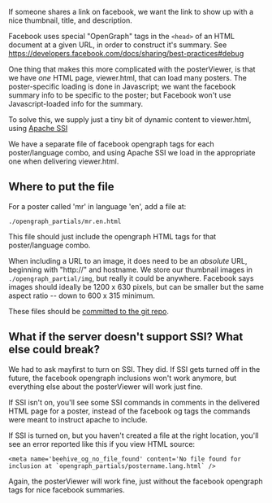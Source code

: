 If someone shares a link on facebook, we want the link to show up
with a nice thumbnail, title, and description.

Facebook uses special "OpenGraph" tags in the `<head>` of an
HTML document at a given URL, in order to construct it's
summary. See https://developers.facebook.com/docs/sharing/best-practices#debug

One thing that makes this more complicated with the posterViewer, is
that we have _one_ HTML page, viewer.html, that can load many posters.
The poster-specific loading is done in Javascript; we want the facebook
summary info to be specific to the poster; but Facebook won't use
Javascript-loaded info for the summary.

To solve this, we supply just a tiny bit of dynamic content
to viewer.html, using [Apache SSI](http://httpd.apache.org/docs/current/howto/ssi.html)

We have a separate file of facebook opengraph tags for each
poster/language combo, and using Apache SSI we load in the
appropriate one when delivering viewer.html.

## Where to put the file

For a poster called 'mr' in language 'en', add a file at:

    ./opengraph_partials/mr.en.html

This file should just include the opengraph HTML tags for that
poster/language combo.

When including a URL to an image, it does
need to be an *absolute* URL, beginning with "http://" and hostname.
We store our thumbnail images in `./opengraph_partial/img`, but really
it could be anywhere. Facebook says images should ideally be 1200 x 630 pixels, but can be smaller but the same aspect ratio -- down to  600 x 315 minimum.

These files should be [committed to the git repo](./github.md). 

## What if the server doesn't support SSI? What else could break?

We had to ask mayfirst to turn on SSI. They did. If SSI gets turned
off in the future, the facebook opengraph inclusions won't work anymore,
but everything else about the posterViewer will work just fine.

If SSI isn't on, you'll see some SSI commands in comments in the delivered
HTML page for a poster, instead of the facebook og tags the commands were
meant to instruct apache to include.

If SSI is turned on, but you haven't created a file at the right
location, you'll see an error reported like this if you view HTML 
source:

    <meta name='beehive_og_no_file_found' content='No file found for inclusion at `opengraph_partials/postername.lang.html` />

Again, the posterViewer will work fine, just without the facebook opengraph
tags for nice facebook summaries. 